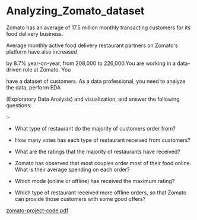 # Analyzing_Zomato_dataset

Zomato has an average of 17.5 million monthly transacting customers for its food delivery business.

Average monthly active food delivery restaurant partners on Zomato's platform have also increased

by 8.7% year-on-year, from 208,000 to 226,000​.You are working in a data-driven role at Zomato. You

have a dataset of customers. As a data professional, you need to analyze the data, perform EDA

(Exploratory Data Analysis) and visualization, and answer the following questions:

:-

- What type of restaurant do the majority of customers order from?
  
- How many votes has each type of restaurant received from customers?
  
- What are the ratings that the majority of restaurants have received?
  
- Zomato has observed that most couples order most of their food online. What is their 
  average spending on each order?
  
- Which mode (online or offline) has received the maximum rating?
  
- Which type of restaurant received more offline orders, so that Zomato can provide those 
  customers with some good offers?

[zomato-project-code.pdf](https://github.com/user-attachments/files/16726921/zomato-project-code.pdf)
